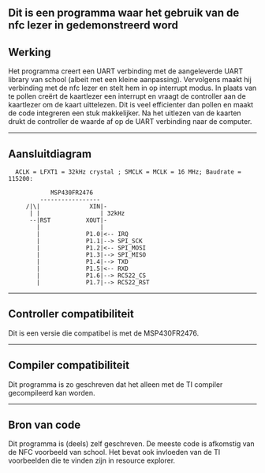 Dit is een programma waar het gebruik van de nfc lezer in gedemonstreerd word
---
## Werking

Het programma creert een UART verbinding met de aangeleverde UART library van school (albeit met een kleine aanpassing). Vervolgens maakt hij verbinding met de nfc lezer en stelt hem in
op interrupt modus. In plaats van te pollen creërt de kaartlezer een interrupt en vraagt de controller aan de kaartlezer om de kaart uittelezen. Dit is veel efficienter dan pollen
en maakt de code integreren een stuk makkelijker. Na het uitlezen van de kaarten drukt de controller de waarde af op de UART verbinding naar de computer.

---
## Aansluitdiagram

      ACLK = LFXT1 = 32kHz crystal ; SMCLK = MCLK = 16 MHz; Baudrate = 115200:
      
                MSP430FR2476
             -----------------
         /|\|              XIN|-
          | |                 | 32kHz
          --|RST          XOUT|-
            |                 |
            |             P1.0|<-- IRQ
			|			  P1.1|--> SPI_SCK
            |             P1.2|<-- SPI_MOSI
            |             P1.3|--> SPI_MISO
            |			  P1.4|--> TXD
            |             P1.5|<-- RXD
            |             P1.6|--> RC522_CS
            |             P1.7|--> RC522_RST

---
## Controller compatibiliteit

Dit is een versie die compatibel is met de MSP430FR2476.

---
## Compiler compatibiliteit

Dit programma is zo geschreven dat het alleen met de TI compiler gecompileerd kan worden.

---
## Bron van code

Dit programma is (deels) zelf geschreven. De meeste code is afkomstig van de NFC voorbeeld van school. Het bevat ook invloeden van de TI voorbeelden die te vinden zijn in resource explorer.
